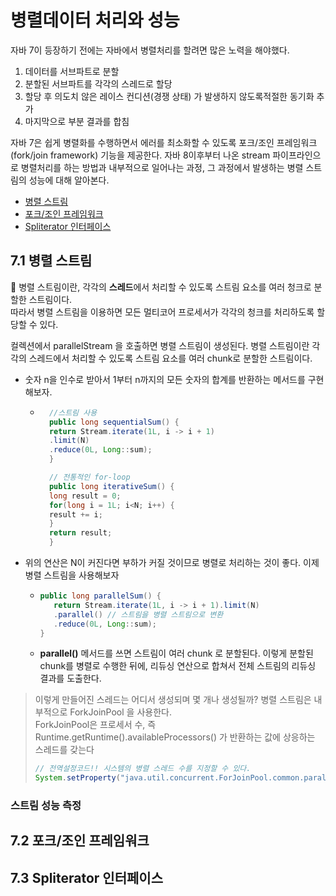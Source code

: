 # 병렬데이터 처리와 성능
자바 7이 등장하기 전에는 자바에서 병렬처리를 할려면 많은 노력을 해야했다.
1. 데이터를 서브파트로 분할
2. 분할된 서브파트를 각각의 스레드로 할당
3. 할당 후 의도치 않은 레이스 컨디션(경쟁 상태) 가 발생하지 않도록적절한 동기화 추가
4. 마지막으로 부분 결과를 합침
 
자바 7은 쉽게 병렬화를 수행하면서 에러를 최소화할 수 있도록 포크/조인 프레임워크(fork/join framework) 기능을 제공한다.
자바 8이후부터 나온 stream 파이프라인으로 병렬처리를 하는 방법과 내부적으로 일어나는 과정, 그 과정에서 발생하는 병렬 스트림의 성능에 대해 알아본다.


* [병렬 스트림](#71-병렬-스트림)
* [포크/조인 프레임워크](#72-포크조인-프레임워크)
* [Spliterator 인터페이스](#73-spliterator-인터페이스)


## 7.1 병렬 스트림
📌 병렬 스트림이란, 각각의 **스레드**에서 처리할 수 있도록 스트림 요소를 여러 청크로 분할한 스트림이다.  
따라서 병렬 스트림을 이용하면 모든 멀티코어 프로세서가 각각의 청크를 처리하도록 할당할 수 있다.

컬렉션에서 parallelStream 을 호출하면 병렬 스트림이 생성된다. 병렬 스트림이란 각각의 스레드에서 처리할 수 있도록 스트림 요소를 여러 chunk로 분할한 스트림이다.  

* 숫자 n을 인수로 받아서 1부터 n까지의 모든 숫자의 합계를 반환하는 메서드를 구현해보자.
  * ~~~java
      //스트림 사용
      public long sequentialSum() {
      return Stream.iterate(1L, i -> i + 1)
      .limit(N)
      .reduce(0L, Long::sum);
      }
  
      // 전통적인 for-loop
      public long iterativeSum() {
      long result = 0;
      for(long i = 1L; i<N; i++) {
      result += i;
      }
      return result;
      }
    ~~~
* 위의 연산은 N이 커진다면 부하가 커질 것이므로 병렬로 처리하는 것이 좋다. 이제 병렬 스트림을 사용해보자
  * ~~~java
    public long parallelSum() {
       return Stream.iterate(1L, i -> i + 1).limit(N)
       .parallel() // 스트림을 병렬 스트림으로 변환
       .reduce(0L, Long::sum);
    }
    ~~~
  * **parallel()** 메서드를 쓰면 스트림이 여러 chunk 로 분할된다. 이렇게 분할된 chunk를 병렬로 수행한 뒤에, 리듀싱 연산으로 합쳐서 전체 스트림의 리듀싱 결과를 도출한다.

> 이렇게 만들어진 스레드는 어디서 생성되며 몇 개나 생성될까? 병렬 스트림은 내부적으로 ForkJoinPool 을 사용한다.  
ForkJoinPool은 프로세서 수, 즉 Runtime.getRuntime().availableProcessors() 가 반환하는 값에 상응하는 스레드를 갖는다
> ~~~java
> // 전역설정코드!! 시스템의 병렬 스레드 수를 지정할 수 있다.
> System.setProperty("java.util.concurrent.ForJoinPool.common.parallelism", "12");
> ~~~

### 스트림 성능 측정

## 7.2 포크/조인 프레임워크
## 7.3 Spliterator 인터페이스